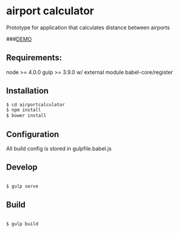 # airport calculator
Prototype for application that calculates distance between airports


###[DEMO](http://ongerit.github.io/airportcalculator/)
 


## Requirements:

node >= 4.0.0
gulp >= 3.9.0 w/ external module babel-core/register



## Installation

```bash
$ cd airportcalculator
$ npm install
$ bower install
```

## Configuration

All build config is stored in gulpfile.babel.js


## Develop
```bash

$ gulp serve
```

## Build
```bash

$ gulp build
```
